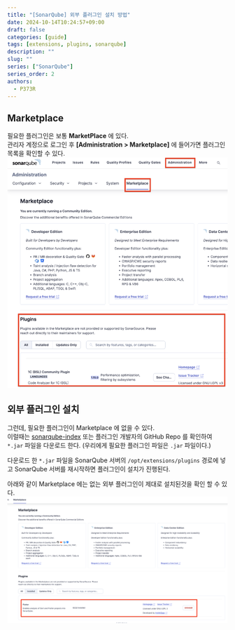 ```yaml
---
title: "[SonarQube] 외부 플러그인 설치 방법"
date: 2024-10-14T10:24:57+09:00
draft: false
categories: [guide]
tags: [extensions, plugins, sonarqube]
description: ""
slug: ""
series: ["SonarQube"]
series_order: 2
authors:
  - P373R
---
```


## Marketplace
필요한 플러그인은 보통 **MarketPlace** 에 있다.  
관리자 계정으로 로그인 후 **[Administration > Marketplace]** 에 들어가면 플러그인 목록을 확인할 수 있다.  
![marketplace](./assets/sonarqube-marketplace.png)

## 외부 플러그인 설치
그런데, 필요한 플러그인이 Marketplace 에 없을 수 있다.  
이럴때는 [sonarqube-index](https://www.sonarplugins.com/) 또는 플러그인 개발자의 GitHub Repo 를 확인하여 `*.jar` 파일을 다운로드 한다. (우리에게 필요한 플러그인 파일은 `.jar` 파일이다.)

다운로드 한 `*.jar` 파일을 SonarQube 서버의 `/opt/extensions/plugins` 경로에 넣고 SonarQube 서버를 재시작하면 플러그인이 설치가 진행된다.  

아래와 같이 Marketplace 에는 없는 외부 플러그인이 제대로 설치된것을 확인 할 수 있다.  
![installed](./assets/sonarqube-installed.png)